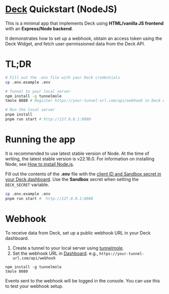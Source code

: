 # [Deck](https://deck.co) Quickstart (NodeJS)

This is a minimal app that implements Deck using **HTML/vanilla JS frontend** with an **Express/Node backend**.

It demonstrates how to set up a webhook, obtain an access token using the Deck Widget, and fetch user-permissioned data from the Deck API.

# TL;DR

```sh
# Fill out the .env file with your Deck credentials
cp .env.example .env

# Tunnel to your local server
npm install -g tunnelmole
tmole 8080 # Register https://your-tunnel-url.com/api/webhook in Deck dashboard

# Run the local server
pnpm install
pnpm run start # http://127.0.0.1:8080
```

# Running the app

It is recommended to use latest stable version of Node. At the time of writing, the latest stable version is v22.16.0. 
For information on installing Node, see [How to install Node.js](https://nodejs.dev/learn/how-to-install-nodejs).

Fill out the contents of the **.env** file with the [client ID and Sandbox secret in your Deck dashboard](https://dashboard.deck.co/). Use the **Sandbox** secret when setting the `DECK_SECRET` variable.

```bash
cp .env.example .env
pnpm run start #  http://127.0.0.1:8080
```

# Webhook

To receive data from Deck, set up a public webhook URL in your Deck dashboard. 

1. Create a tunnel to your local server using [tunnelmole](https://tunnelmole.com).
2. Set the webhook URL in [Dashboard](https://dashboard.deck.co/). e.g., `https://your-tunnel-url.com/api/webhook`

```
npm install -g tunnelmole
tmole 8080
```

Events sent to the webhook will be logged in the console. You can use this to test your webhook setup.

